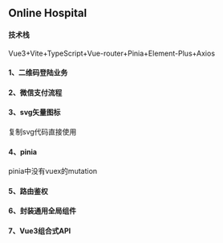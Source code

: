 ## Online Hospital

#### 技术栈

Vue3+Vite+TypeScript+Vue-router+Pinia+Element-Plus+Axios

#### 1、二维码登陆业务

#### 2、微信支付流程

#### 3、svg矢量图标

复制svg代码直接使用

#### 4、pinia

pinia中没有vuex的mutation

#### 5、路由鉴权

#### 6、封装通用全局组件

#### 7、Vue3组合式API
